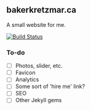 ## bakerkretzmar.ca

A small website for me.

[![Build Status](https://travis-ci.org/bakerkretzmar/bakerkretzmar.ca.svg?branch=master)](https://travis-ci.org/bakerkretzmar/bakerkretzmar.ca)

### To-do

- [ ] Photos, slider, etc.
- [ ] Favicon
- [ ] Analytics
- [ ] Some sort of 'hire me' link?
- [ ] SEO
- [ ] Other Jekyll gems
